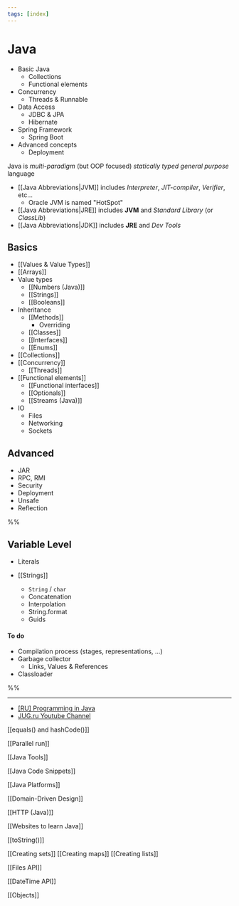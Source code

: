 ```yaml
---
tags: [index]
---
```


# Java

- Basic Java
	- Collections
	- Functional elements
- Concurrency
	- Threads & Runnable
- Data Access
	- JDBC & JPA
	- Hibernate
- Spring Framework
	- Spring Boot
- Advanced concepts
	- Deployment

Java is _multi-paradigm_ (but OOP focused) _statically typed_ _general purpose_ language

- [[Java Abbreviations|JVM]] includes _Interpreter_, _JIT-compiler_, _Verifier_, etc...
  - Oracle JVM is named "HotSpot"
- [[Java Abbreviations|JRE]] includes **JVM** and _Standard Library_ (or _ClassLib_)
- [[Java Abbreviations|JDK]] includes **JRE** and _Dev Tools_

## Basics

- [[Values & Value Types]]
- [[Arrays]]
- Value types
  - [[Numbers (Java)]]
  - [[Strings]]
  - [[Booleans]]
- Inheritance
  - [[Methods]]
    - Overriding
  - [[Classes]]
  - [[Interfaces]]
  - [[Enums]]
- [[Collections]]
- [[Concurrency]]
  - [[Threads]]
- [[Functional elements]]
  - [[Functional interfaces]]
  - [[Optionals]]
  - [[Streams (Java)]]
- IO
  - Files
  - Networking
  - Sockets

## Advanced

- JAR
- RPC, RMI
- Security
- Deployment
- Unsafe
- Reflection

%%

## Variable Level

- Literals

- [[Strings]]
  - `String` / `char`
  - Concatenation
  - Interpolation
  - String.format
  - Guids

#### To do

- Compilation process (stages, representations, ...)
- Garbage collector
  - Links, Values & References
- Classloader

%%

---

- [[RU] Programming in Java](https://www.youtube.com/watch?v=ygEo5LHHXSI&list=PLlb7e2G7aSpRZSRZxANkvpYC82BXUzCTY)
- [JUG.ru Youtube Channel](https://www.youtube.com/channel/UCYrGYT7BswsJGkmG7-IAF8g)



[[equals() and hashCode()]]

[[Parallel run]]

[[Java Tools]]



[[Java Code Snippets]]

[[Java Platforms]]

[[Domain-Driven Design]]

[[HTTP (Java)]]

[[Websites to learn Java]]

[[toString()]]



[[Creating sets]]
[[Creating maps]]
[[Creating lists]]

[[Files API]]

[[DateTime API]]


[[Objects]]